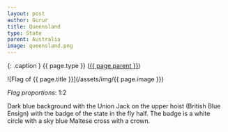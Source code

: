 ```yaml
---
layout: post
author: Gurur
title: Queensland
type: State
parent: Australia
image: queensland.png
---
```

{: .caption }
{{ page.type }} ([{{ page.parent }}](/2019/03/11/australia.html))

![Flag of {{ page.title }}](/assets/img/{{ page.image }})

*Flag proportions*: 1:2

Dark blue background with the Union Jack on the upper hoist (British Blue Ensign) with the badge of the state in the fly half. The badge is a white circle with a sky blue Maltese cross with a crown.
